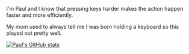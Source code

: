 I'm Paul and I know that pressing keys harder makes the action happen faster and more efficiently. 

My mom used to always tell me I was born holding a keyboard so this played out pretty well.








[![Paul's GitHub stats](https://github-readme-stats.vercel.app/api?username=ohpaul28&theme=onedark)](https://github.com/ohpaul28/github-readme-stats)
